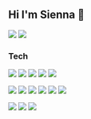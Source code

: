 ## Hi I'm Sienna 👋 
<a href="mailto:sieun.park.91@gmail.com"><img src="https://img.shields.io/badge/-mail-%23EA4335?style=for-the-badge"/></a>
<a href="https://siennapp.github.io/"><img src="https://img.shields.io/badge/-portfolio-%233dd065?style=for-the-badge"/></a>
<!--
**siennapp/siennapp** is a ✨ _special_ ✨ repository because its `README.md` (this file) appears on your GitHub profile.

Here are some ideas to get you started:

- 🔭 I’m currently working on ...
- 🌱 I’m currently learning ...
- 👯 I’m looking to collaborate on ...
- 🤔 I’m looking for help with ...
- 💬 Ask me about ...
- 📫 How to reach me: ...
- 😄 Pronouns: ...
- ⚡ Fun fact: ...
-->


### Tech
<span><img src="https://img.shields.io/badge/-HTML5-%23E34F26?style=for-the-badge"/></span>
<span><img src="https://img.shields.io/badge/-pug-%23A86454?style=for-the-badge"/></span>
<span><img src="https://img.shields.io/badge/-CSS3-%23%231572B6?style=for-the-badge"/></span>
<span><img src="https://img.shields.io/badge/-scss-%23CC6699?style=for-the-badge"/></span>
<span><img src="https://img.shields.io/badge/-styled--component-%23DB7093?style=for-the-badge"/></span>


<span><img src="https://img.shields.io/badge/-JavaScript-%23F7DF1E?style=for-the-badge"/></span>
<span><img src="https://img.shields.io/badge/-typescript-%233178C6?style=for-the-badge"/></span>
<span><img src="https://img.shields.io/badge/-React-%2361DAFB?style=for-the-badge"/></span>
<span><img src="https://img.shields.io/badge/-React-Native-%61dafb?style=for-the-badge"/></span>
<span><img src="https://img.shields.io/badge/-angularjs-%23E23237?style=for-the-badge"/></span>
<span><img src="https://img.shields.io/badge/-jquery-%230769AD?style=for-the-badge"/></span>

<span><img src="https://img.shields.io/badge/-graphql-%23E10098?style=for-the-badge"/></span>
<span><img src="https://img.shields.io/badge/-adobe%20photoshop-%2331A8FF?style=for-the-badge"/></span>
<span><img src="https://img.shields.io/badge/-git-%23F05032?style=for-the-badge"/></span>


